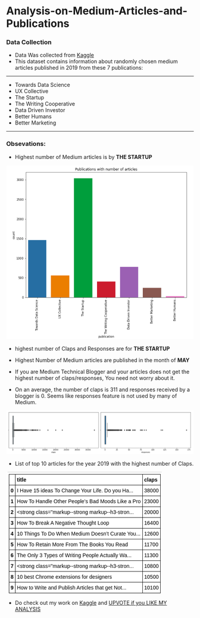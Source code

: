 # Analysis-on-Medium-Articles-and-Publications

### Data Collection
- Data Was collected from [Kaggle](https://www.kaggle.com/dorianlazar/medium-articles-dataset)
- This dataset contains information about randomly chosen medium articles published in 2019 from these 7 publications:
---
- Towards Data Science
- UX Collective
- The Startup
- The Writing Cooperative
- Data Driven Investor
- Better Humans
- Better Marketing
---

### Obsevations:
- Highest number of Medium articles is by **THE STARTUP**

![](/Images/pan2.png)

- highest number of Claps and Responses are for **THE STARTUP**

- Highest Number of Medium articles are published in the month of **MAY**

- If you are Medium Technical Blogger and your articles does not get the highest number of claps/responses, You need not worry about it.
- On an average, the number of claps is 311 and responses received by a blogger is 0. Seems like responses feature is not used by many of Medium.

![](/Images/pan3.png)

- List of top 10 articles for the year 2019 with the highest number of Claps.

![](/Images/pan4.png)

- Do check out my work on [Kaggle](https://www.kaggle.com/lokeshrth4617) and [UPVOTE if you LIKE MY ANALYSIS](https://www.kaggle.com/lokeshrth4617/medium-articles)
